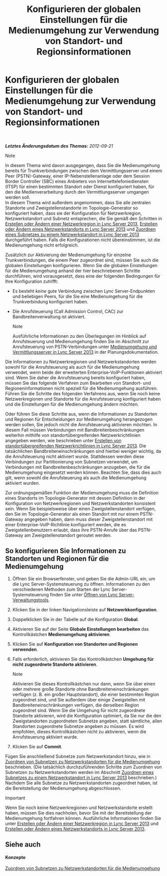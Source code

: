 ﻿---
title: Konfigurieren der globalen Einstellungen für die Medienumgehung zur Verwendung von Standort- und Regionsinformationen
TOCTitle: Konfigurieren der globalen Einstellungen für die Medienumgehung zur Verwendung von Standort- und Regionsinformationen
ms:assetid: 0a21cdf1-f350-49da-b346-70806f256bea
ms:mtpsurl: https://technet.microsoft.com/de-de/library/Gg398150(v=OCS.15)
ms:contentKeyID: 49293119
ms.date: 05/19/2016
mtps_version: v=OCS.15
ms.translationtype: HT
---

# Konfigurieren der globalen Einstellungen für die Medienumgehung zur Verwendung von Standort- und Regionsinformationen

 

_**Letztes Änderungsdatum des Themas:** 2012-09-21_


> [!NOTE]
> In diesem Thema wird davon ausgegangen, dass Sie die Medienumgehung bereits für Trunkverbindungen zwischen dem Vermittlungsserver und einem Peer (PSTN)-Gateway, einer IP-Nebenstellenanlage oder dem Session Border Controller (SBC) eines Anbieters von Internettelefoniediensten (ITSP) für einen bestimmten Standort oder Dienst konfiguriert haben, für den die Medienverarbeitung durch den Vermittlungsserver umgangen werden soll.<BR>In diesem Thema wird außerdem angenommen, dass Sie alle zentralen Standorte und Zweigstellenstandorte im Topologie-Generator so konfiguriert haben, dass sie der Konfiguration für Netzwerkregion, Netzwerkstandort und Subnetz entsprechen, die Sie gemäß den Schritten in <A href="lync-server-2013-create-or-modify-a-network-region.md">Erstellen oder Ändern einer Netzwerkregion in Lync Server 2013</A>, <A href="lync-server-2013-create-or-modify-a-network-site.md">Erstellen oder Ändern eines Netzwerkstandorts in Lync Server 2013</A> und <A href="lync-server-2013-associate-a-subnet-with-a-network-site.md">Zuordnen eines Subnetzes zu einem Netzwerkstandort in Lync Server 2013</A> durchgeführt haben. Falls die Konfigurationen nicht übereinstimmen, ist die Medienumgehung nicht erfolgreich.



Zusätzlich zur Aktivierung der Medienumgehung für einzelne Trunkverbindungen, die einem Peer zugeordnet sind, müssen Sie auch die globalen Einstellungen konfigurieren. Wenn Sie die globalen Einstellungen für die Medienumgehung anhand der hier beschriebenen Schritte durchführen, wird vorausgesetzt, dass eine der folgenden Bedingungen für Ihre Konfiguration zutrifft:

  - Es besteht *keine* gute Verbindung zwischen Lync Server-Endpunkten und beliebigen Peers, für die Sie eine Medienumgehung für die Trunkverbindung konfiguriert haben.

  - Die Anrufsteuerung (Call Admission Control, CAC) zur Bandbreitenverwaltung ist aktiviert.
    

    > [!NOTE]
    > Ausführliche Informationen zu den Überlegungen im Hinblick auf Anrufsteuerung und Medienumgehung finden Sie im Abschnitt zur Anrufsteuerung von PSTN-Verbindungen unter <A href="lync-server-2013-media-bypass-and-mediation-server.md">Medienumgehung und Vermittlungsserver in Lync Server 2013</A> in der Planungsdokumentation.



Die Informationen zu Netzwerkregionen und Netzwerkstandorten werden sowohl für die Anrufsteuerung als auch für die Medienumgehung verwendet, wenn beide der erweiterten Enterprise-VoIP-Funktionen aktiviert sind. Wenn Sie daher die Anrufsteuerung bereits konfiguriert haben, müssen Sie das folgende Verfahren zum Bearbeiten von Standort- und Regioneninformationen nicht speziell für die Medienumgehung ausführen. Führen Sie die Schritte des folgenden Verfahrens aus, wenn Sie noch keine Netzwerkregionen und Standorte für die Anrufsteuerung konfiguriert haben und die Einstellungen für die Medienumgehung ändern möchten.

Oder führen Sie diese Schritte aus, wenn die Informationen zu Standorten und Regionen für Entscheidungen zur Medienumgehung herangezogen werden sollen, Sie jedoch nicht die Anrufsteuerung aktivieren möchten. In diesem Fall müssen Verbindungen mit Bandbreitenbeschränkungen weiterhin mithilfe von standortübergreifenden Netzwerkrichtlinien angegeben werden, wie beschrieben unter [Erstellen von standortübergreifenden Netzwerkrichtlinien in Lync Server 2013](lync-server-2013-create-network-intersite-policies.md). Die tatsächlichen Bandbreiteneinschränkungen sind hierbei weniger wichtig, da die Anrufsteuerung nicht aktiviert wurde. Stattdessen werden diese Verbindungen zur Partitionierung von Subnetzen verwendet, um Verbindungen mit Bandbreitenbeschränkungen anzugeben, die für die Medienumgehung eingesetzt werden können. Beachten Sie, dass dies auch gilt, wenn sowohl die Anrufsteuerung als auch die Medienumgehung aktiviert wurden.

Zur ordnungsgemäßen Funktion der Medienumgehung muss die Definition eines Standorts im Topologie-Generator mit dessen Definition in der Konfiguration von Netzwerkregionen und Netzwerkstandorten konsistent sein. Wenn Sie beispielsweise über einen Zweigstellenstandort verfügen, den Sie im Topologie-Generator als einen Standort mit nur einem PSTN-Gateway angegeben haben, dann muss dieser Zweigstellenstandort mit einer Enterprise-VoIP-Richtlinie konfiguriert werden, die es Zweigstellenbenutzern erlaubt, dass ihre PSTN-Anrufe über das PSTN-Gateway am Zweigstellenstandort geroutet werden.

## So konfigurieren Sie Informationen zu Standorten und Regionen für die Medienumgehung

1.  Öffnen Sie ein Browserfenster, und geben Sie die Admin-URL ein, um die Lync Server-Systemsteuerung zu öffnen. Informationen zu den verschiedenen Methoden zum Starten der Lync Server-Systemsteuerung finden Sie unter [Öffnen von Lync Server-Verwaltungstools](lync-server-2013-open-lync-server-administrative-tools.md).

2.  Klicken Sie in der linken Navigationsleiste auf **Netzwerkkonfiguration**.

3.  Doppelklicken Sie in der Tabelle auf die Konfiguration **Global**.

4.  Aktivieren Sie auf der Seite **Globale Einstellungen bearbeiten** das Kontrollkästchen **Medienumgehung aktivieren**.

5.  Klicken Sie auf **Konfiguration von Standorten und Regionen verwenden**.

6.  Falls erforderlich, aktivieren Sie das Kontrollkästchen **Umgehung für nicht zugeordnete Standorte aktivieren**.
    

    > [!NOTE]
    > Aktivieren Sie dieses Kontrollkästchen nur dann, wenn Sie über einen oder mehrere große Standorte ohne Bandbreiteneinschränkungen verfügen (z.&nbsp;B. ein großer Hauptstandort), die einer bestimmten Region zugeordnet sind, und Sie außerdem über einige Zweigstellen mit Bandbreiteneinschränkungen verfügen, die derselben Region zugeordnet sind. Wenn Sie die Umgehung für nicht zugeordnete Standorte aktivieren, wird die Konfiguration optimiert, da Sie nur die den Zweigstandorten zugeordneten Subnetze angeben, statt sämtliche, allen Standorten zugeordnete Subnetze angeben zu müssen. Es wird empfohlen, dieses Kontrollkästchen nicht zu aktivieren, wenn die Anrufsteuerung aktiviert wurde.



7.  Klicken Sie auf **Commit**.

Fügen Sie anschließend Subnetze zum Netzwerkstandort hinzu, wie in [Zuordnen von Subnetzen zu Netzwerkstandorten für die Medienumgehung](lync-server-2013-associate-subnets-with-network-sites-for-media-bypass.md) beschrieben. (Die tatsächlich durchzuführenden Schritte zum Zuordnen von Subnetzen zu Netzwerkstandorten werden im Abschnitt [Zuordnen eines Subnetzes zu einem Netzwerkstandort in Lync Server 2013](lync-server-2013-associate-a-subnet-with-a-network-site.md) beschrieben.) Nachdem Sie alle Subnetze zu Netzwerkstandorten zugeordnet haben, ist die Bereitstellung der Medienumgehung abgeschlossen.


> [!IMPORTANT]
> Wenn Sie noch keine Netzwerkregionen und Netzwerkstandorte erstellt haben, müssen Sie dies nachholen, bevor Sie mit der Bereitstellung der Medienumgehung fortfahren können. Ausführliche Informationen finden Sie unter <A href="lync-server-2013-create-or-modify-a-network-region.md">Erstellen oder Ändern einer Netzwerkregion in Lync Server 2013</A> und <A href="lync-server-2013-create-or-modify-a-network-site.md">Erstellen oder Ändern eines Netzwerkstandorts in Lync Server 2013</A>.



## Siehe auch

#### Konzepte

[Zuordnen von Subnetzen zu Netzwerkstandorten für die Medienumgehung](lync-server-2013-associate-subnets-with-network-sites-for-media-bypass.md)


